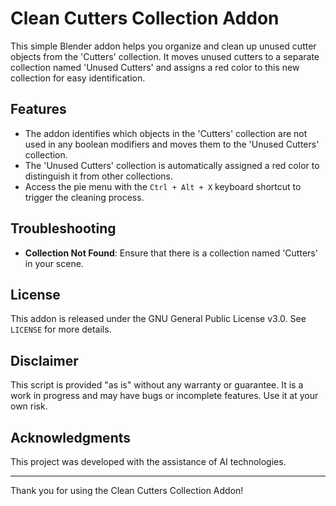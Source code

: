 # Clean Cutters Collection Addon

This simple Blender addon helps you organize and clean up unused cutter objects from the 'Cutters' collection. It moves unused cutters to a separate collection named 'Unused Cutters' and assigns a red color to this new collection for easy identification.

## Features

- The addon identifies which objects in the 'Cutters' collection are not used in any boolean modifiers and moves them to the 'Unused Cutters' collection.
- The 'Unused Cutters' collection is automatically assigned a red color to distinguish it from other collections.
- Access the pie menu with the `Ctrl + Alt + X` keyboard shortcut to trigger the cleaning process.

## Troubleshooting

- **Collection Not Found**: Ensure that there is a collection named 'Cutters' in your scene.

## License

This addon is released under the GNU General Public License v3.0. See `LICENSE` for more details.

## Disclaimer

This script is provided "as is" without any warranty or guarantee. It is a work in progress and may have bugs or incomplete features. Use it at your own risk.

## Acknowledgments

This project was developed with the assistance of AI technologies.

---

Thank you for using the Clean Cutters Collection Addon!
